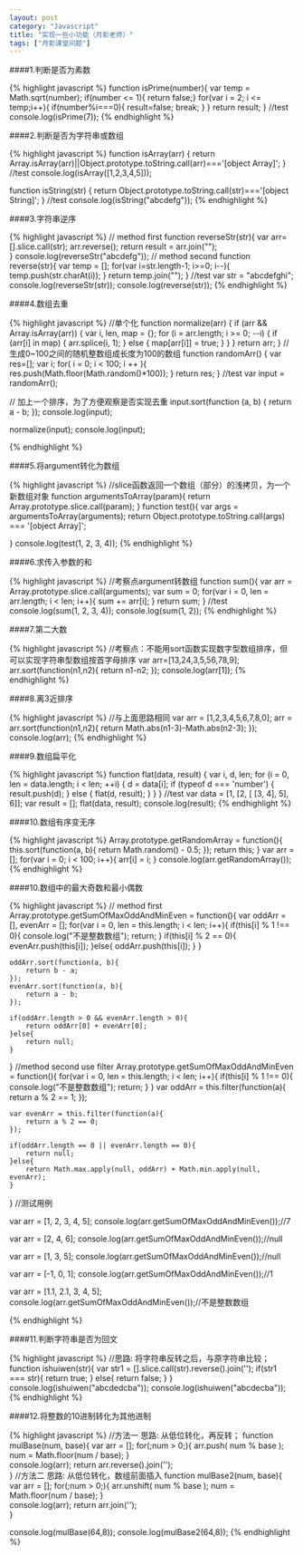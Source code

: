 ```yaml
---
layout: post
category: "Javascript"
title: "实现一些小功能（月影老师）"
tags: ["月影课堂问题"]
---
```


####1.判断是否为素数

{% highlight javascript %}
function isPrime(number){
    var temp = Math.sqrt(number);
    if(number <= 1){ return false;}
    for(var i = 2; i <= temp;i++){
        if(number%i===0){
            result=false;
            break;
        }
    }
    return result;
}
//test
console.log(isPrime(7));
{% endhighlight %}

####2.判断是否为字符串或数组

{% highlight javascript %}
function isArray(arr) {
	return Array.isArray(arr)||Object.prototype.toString.call(arr)==='[object Array]';
}
//test
console.log(isArray([1,2,3,4,5]));

function isString(str) {
	return Object.prototype.toString.call(str)==='[object String]';
}
//test
console.log(isString("abcdefg"));
{% endhighlight %}


####3.字符串逆序

{% highlight javascript %}
// method first
function reverseStr(str){
	var arr=[].slice.call(str);
  	arr.reverse();
  	return result = arr.join("");  	
}
console.log(reverseStr("abcdefg"));
//  method second
function reverse(str){
	var temp = [];
	for(var i=str.length-1; i>=0; i--){
		temp.push(str.charAt(i));
	}
	return temp.join("");
}
//test
var str = "abcdefghi";
console.log(reverseStr(str));
console.log(reverse(str));
{% endhighlight %}

####4.数组去重

{% highlight javascript %}
//单个化
function normalize(arr) {
    if (arr && Array.isArray(arr)) {
        var i, len, map = {};
        for (i = arr.length; i >= 0; --i) {
            if (arr[i] in map) {
                arr.splice(i, 1);
            } else {
                map[arr[i]] = true;
            }
        }
    }
    return arr;
}
//生成0~100之间的随机整数组成长度为100的数组
function randomArr() {
	var res=[];
	var i;
	for( i = 0; i < 100; i ++ ){
		res.push(Math.floor(Math.random()*100));
	}
	return res;
}
//test
var input = randomArr();

// 加上一个排序，为了方便观察是否实现去重
input.sort(function (a, b) {
    return a - b;
});
console.log(input);

normalize(input);
console.log(input);

{% endhighlight %}

####5.将argument转化为数组

{% highlight javascript %}
//slice函数返回一个数组（部分）的浅拷贝，为一个新数组对象
function argumentsToArray(param){
	return Array.prototype.slice.call(param);
}
function test(){
	var args = argumentsToArray(arguments);
	return Object.prototype.toString.call(args) === '[object Array]';

}
console.log(test(1, 2, 3, 4));
{% endhighlight %}


####6.求传入参数的和

{% highlight javascript %}
//考察点argument转数组
function sum(){
	var arr = Array.prototype.slice.call(arguments);
	var sum = 0;
	for(var i = 0, len = arr.length; i < len; i++){
		sum += arr[i];
	}
	return sum;
}
//test
console.log(sum(1, 2, 3, 4));
console.log(sum(1, 2));
{% endhighlight %}

####7.第二大数

{% highlight javascript %}
//考察点：不能用sort函数实现数字型数组排序，但可以实现字符串型数组按首字母排序
var arr=[13,24,3,5,56,78,9];
arr.sort(function(n1,n2){
  return n1-n2;
});
console.log(arr[1]);
{% endhighlight %}

####8.离3近排序

{% highlight javascript %}
//与上面思路相同
var arr = [1,2,3,4,5,6,7,8,0];
arr = arr.sort(function(n1,n2){
	return Math.abs(n1-3)-Math.abs(n2-3);
});
console.log(arr);
{% endhighlight %}


####9.数组扁平化

{% highlight javascript %}
function flat(data, result) {
    var i, d, len;
    for (i = 0, len = data.length; i < len; ++i) {
        d = data[i];
        if (typeof d === 'number') {
            result.push(d);
        } else {
            flat(d, result);
        }
    }
}
//test
var data =  [1, [2, [ [3, 4], 5], 6]];
var result = [];
flat(data, result);
console.log(result);
{% endhighlight %}

####10.数组有序变无序

{% highlight javascript %}
Array.prototype.getRandomArray = function(){
    this.sort(function(a, b){
        return Math.random() - 0.5;
    });
    return this;
}
var arr = [];
for(var i = 0; i < 100; i++){
    arr[i] = i;
}
console.log(arr.getRandomArray());
{% endhighlight %}

####10.数组中的最大奇数和最小偶数

{% highlight javascript %}
// method first
Array.prototype.getSumOfMaxOddAndMinEven = function(){
	var oddArr = [],
		evenArr = [];
	for(var i = 0, len = this.length; i < len; i++){
		if(this[i] % 1 !== 0){
			console.log("不是整数数组");
			return;
		}
		if(this[i] % 2 == 0){
			evenArr.push(this[i]);
		}else{
			oddArr.push(this[i]);
		}
	}

	oddArr.sort(function(a, b){
		return b - a;
	});
	evenArr.sort(function(a, b){
		return a - b;
	});

	if(oddArr.length > 0 && evenArr.length > 0){
		return oddArr[0] + evenArr[0];
	}else{
		return null;
	}
}
//method second use filter
Array.prototype.getSumOfMaxOddAndMinEven = function(){
	for(var i = 0, len = this.length; i < len; i++){
		if(this[i] % 1 !== 0){
			console.log("不是整数数组");
			return;
		}
	}
	var oddArr = this.filter(function(a){
		return a % 2 == 1;
	});

	var evenArr = this.filter(function(a){
		return a % 2 == 0;
	});

	if(oddArr.length == 0 || evenArr.length == 0){
		return null;
	}else{
		return Math.max.apply(null, oddArr) + Math.min.apply(null, evenArr);
	}
}
//测试用例

var arr = [1, 2, 3, 4, 5];
console.log(arr.getSumOfMaxOddAndMinEven());//7

var arr = [2, 4, 6];
console.log(arr.getSumOfMaxOddAndMinEven());//null

var arr = [1, 3, 5];
console.log(arr.getSumOfMaxOddAndMinEven());//null

var arr = [-1, 0, 1];
console.log(arr.getSumOfMaxOddAndMinEven());//1

var arr = [1.1, 2.1, 3, 4, 5];
console.log(arr.getSumOfMaxOddAndMinEven());//不是整数数组

{% endhighlight %}


####11.判断字符串是否为回文

{% highlight javascript %}
//思路: 将字符串反转之后，与原字符串比较；
function ishuiwen(str){
	var str1 = [].slice.call(str).reverse().join('');
  	if(str1 === str){
  		return true;
  	}
  	else{
  		return false;
  	} 
}
console.log(ishuiwen("abcdedcba"));
console.log(ishuiwen("abcdecba"));
{% endhighlight %}

####12.将整数的10进制转化为其他进制

{% highlight javascript %}
//方法一 思路: 从低位转化，再反转；
function mulBase(num, base){
	var arr = [];
	for(;num > 0;){
		arr.push( num % base );
		num = Math.floor(num / base);
	}	
	console.log(arr);
	return arr.reverse().join('');  	
}
//方法二 思路: 从低位转化，数组前面插入
function mulBase2(num, base){
	var arr = [];
	for(;num > 0;){
		arr.unshift( num % base );
		num = Math.floor(num / base);
	}	
	console.log(arr);
	return arr.join('');  	
}

console.log(mulBase(64,8));
console.log(mulBase2(64,8));
{% endhighlight %}

